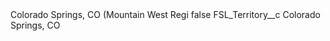 <?xml version="1.0" encoding="UTF-8"?>
<CustomMetadata xmlns="http://soap.sforce.com/2006/04/metadata" xmlns:xsi="http://www.w3.org/2001/XMLSchema-instance" xmlns:xsd="http://www.w3.org/2001/XMLSchema">
    <label>Colorado Springs, CO (Mountain West Regi</label>
    <protected>false</protected>
    <values>
        <field>FSL_Territory__c</field>
        <value xsi:type="xsd:string">Colorado Springs, CO</value>
    </values>
</CustomMetadata>
